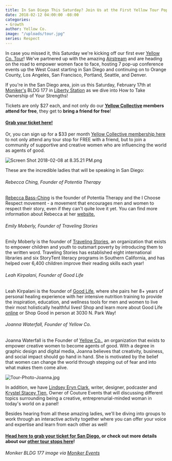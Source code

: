 ```yaml
---
title: In San Diego This Saturday? Join Us at the First Yellow Tour Pop-Up Conference!
date: 2018-02-12 04:00:00 -08:00
categories:
- Growth
author: Yellow Co.
image: "/uploads/tour.jpg"
series: Respect
---
```


In case you missed it, this Saturday we're kicking off our first ever [Yellow Co. Tour](https://yellowcollective.lpages.co/yellow-west-coast-tour-2018/)! We've partnered up with the amazing [Airstream](https://www.airstream.com/) and are heading on the road to empower women face to face, hosting 7 pop-up conference events up the West Coast starting in San Diego and continuing on to Orange County, Los Angeles, San Francisco, Portland, Seattle, and Denver.

If you're in the San Diego area, join us this Saturday, February 17th at [Moniker's](https://monikergroup.com/) BLDG 177 in [Liberty Station](https://libertystation.com/) as we dive into How to Take Ownership of Your Strengths!

Tickets are only $27 each, and not only do our **[Yellow Collective](https://yellowco.co/membership/) members attend for free**, they get to **bring a friend for free**!

#### [Grab your ticket here!](https://www.universe.com/events/yellow-co-tour-san-diego-february-17th-tickets-san-diego-F6GLHB)

Or, you can sign up for a $33 per month [Yellow Collective membership here](https://yellowco.co/membership/) to not only attend any tour stop for FREE with a friend, but to join a community of supportive and creative women who are influencing the world as agents of good.

![Screen Shot 2018-02-08 at 8.35.21 PM.png](/uploads/Screen%20Shot%202018-02-08%20at%208.35.21%20PM.png)

These are the incredible ladies that will be speaking in San Diego:

###### Rebecca Ching, Founder of Potentia Therapy

[Rebecca Bass-Ching](http://rebeccaching.com/) is the founder of Potentia Therapy and the I Choose Respect movement - a movement that encourages men and women to respect their story, even if they can't quite love it yet. You can find more information about Rebecca at her [website.](http://rebeccaching.com/)

###### Emily Moberly, Founder of Traveling Stories

Emily Moberly is the founder of [Traveling Stories](https://travelingstories.org/), an organization that exists to empower children and youth to outsmart poverty by introducing them to the written word. Traveling Stories has established eight international libraries and six StoryTent literacy programs in Southern California, and has helped over 6,400 children improve their reading skills each year!

###### Leah Kirpalani, Founder of Good Life

Leah Kirpalani is the founder of [Good Life](http://good-life.co/), where she pairs her 8\+ years of personal healing experience with her intensive nutrition training to provide the inspiration, education, and wellness tools for men and women to live their most holistically healthful lives! Shop and learn more about Good Life [online](http://good-life.co/shop) or Shop Good in person at 3030 N. Park Way!

###### Joanna Waterfall, Founder of Yellow Co.

Joanna Waterfall is the Founder of [Yellow Co.](https://yellowco.co/), an organization that exists to empower creative women to become agents of good. With a degree in graphic design and digital media, Joanna believes that creativity, business, and social impact should go hand in hand. She is motivated by the belief that women can change the world through stepping out of fear and into what makes them come alive.

![Tour-Photo-Joanna.jpg](/uploads/Tour-Photo-Joanna.jpg)

In addition, we have [Lindsey Eryn Clark](https://linktr.ee/lindseyeryn), writer, designer, podcaster and [Krystel Stacey Tien](http://coutureeventsca.com/), Owner of Couture Events that will discussing different topics surrounding being a creative, entreprenurial-minded woman in today's world on a panel!

Besides hearing from all these amazing ladies, we'll be diving into groups to work through an interactive activity together where you can offer your voice and expertise and learn from each other as well!

#### [Head here to grab your ticket for San Diego](https://www.universe.com/events/yellow-co-tour-san-diego-february-17th-tickets-san-diego-F6GLHB), or check out more details about our [other tour stops here](https://yellowcollective.lpages.co/yellow-west-coast-tour-2018/)!

_Moniker BLDG 177 image via [Moniker Events](https://www.instagram.com/monikerevents/)_